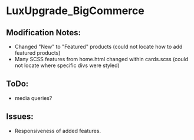 # LuxUpgrade_BigCommerce


## Modification Notes:
- Changed "New" to "Featured" products (could not locate how to add featured products)
- Many SCSS features from home.html changed within cards.scss (could not locate where specific divs were styled)

## ToDo:
- media queries?

## Issues: 
- Responsiveness of added features. 